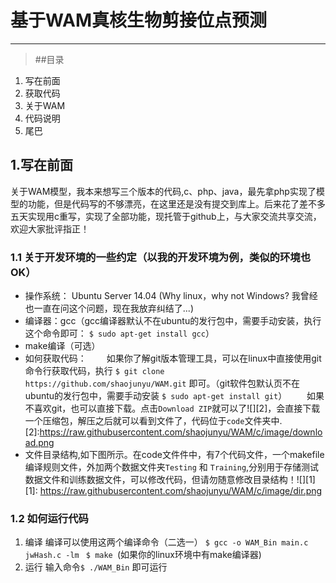 ﻿# **基于WAM真核生物剪接位点预测**


---

> ##目录
1. 写在前面
2. 获取代码
3. 关于WAM
4. 代码说明
5. 尾巴

##   1.写在前面
关于WAM模型，我本来想写三个版本的代码,c、php、java，最先拿php实现了模型的功能，但是代码写的不够漂亮，在这里还是没有提交到库上。后来花了差不多五天实现用c重写，实现了全部功能，现托管于github上，与大家交流共享交流，欢迎大家批评指正！

### 1.1 关于开发环境的一些约定（以我的开发环境为例，类似的环境也OK）

 * 操作系统： Ubuntu Server 14.04 (Why linux，why not Windows? 我曾经也一直在问这个问题，现在我放弃纠结了...)
 * 编译器：gcc（gcc编译器默认不在ubuntu的发行包中，需要手动安装，执行这个命令即可：
 ` $ sudo apt-get install gcc `）
 * make编译（可选）
 * 如何获取代码：
 　　如果你了解git版本管理工具，可以在linux中直接使用git命令行获取代码，执行
 `$ git clone https://github.com/shaojunyu/WAM.git` 即可。（git软件包默认页不在ubuntu的发行包中，需要手动安装 `$ sudo apt-get install git`）
　　如果不喜欢git，也可以直接下载。点击`Download ZIP`就可以了![][2]，会直接下载一个压缩包，解压之后就可以看到文件了，代码位于`code`文件夹中.
[2]:https://raw.githubusercontent.com/shaojunyu/WAM/c/image/download.png
 * 文件目录结构,如下图所示。在code文件件中，有7个代码文件，一个makefile编译规则文件，外加两个数据文件夹`Testing` 和 `Training`,分别用于存储测试数据文件和训练数据文件，可以修改代码，但请勿随意修改目录结构！![][1]
  [1]: https://raw.githubusercontent.com/shaojunyu/WAM/c/image/dir.png

### 1.2 如何运行代码

 1. 编译 
编译可以使用这两个编译命令（二选一）
`$ gcc -o WAM_Bin main.c jwHash.c -lm `
`$ make `(如果你的linux环境中有make编译器)
 2. 运行
 输入命令`$ ./WAM_Bin` 即可运行
